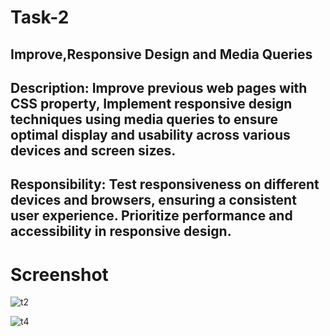 # Task-2

## Improve,Responsive Design and Media Queries

## Description: Improve previous web pages with CSS property, Implement responsive design techniques using media queries to ensure optimal display and usability across various devices and screen sizes.

## Responsibility: Test responsiveness on different devices and browsers, ensuring a consistent user experience. Prioritize performance and accessibility in responsive design.

# Screenshot
![t2](https://github.com/debo-220102022/Task-2/assets/171784244/7ecb773e-b45f-4432-973d-9267dcc2d304)

![t4](https://github.com/debo-220102022/Task-2/assets/171784244/ba852332-0a5d-46b2-8a51-4d55abd0baae)


